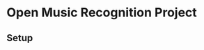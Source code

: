 # Open Music Recognition Project

## Setup

```pip3 install numpy scipy matplotlib opencv-python
```
